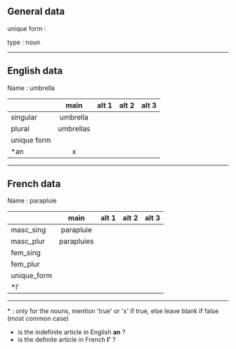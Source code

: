 ## General data

unique form :

type : noun

---

## English data

Name : umbrella

|             |   main    | alt 1 | alt 2 | alt 3 |
| :---------- | :-------: | :---: | :---: | ----- |
| singular    | umbrella  |       |       |       |
| plural      | umbrellas |       |       |       |
| unique form |           |       |       |       |
| \*an        |     x     |       |       |       |

---

## French data

Name : parapluie

|             |    main    | alt 1 | alt 2 | alt 3 |
| :---------- | :--------: | :---: | :---: | :---: |
| masc_sing   | parapluie  |       |       |       |
| masc_plur   | parapluies |       |       |       |
| fem_sing    |            |       |       |       |
| fem_plur    |            |       |       |       |
| unique_form |            |       |       |       |
| \*l'        |            |       |       |       |

---

\* : only for the nouns, mention 'true' or 'x' if true, else leave blank if false (most common case)

- is the indefinite article in English **an** ?
- is the definite article in French **l'** ?
